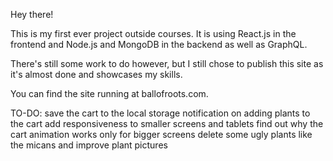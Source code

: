 Hey there!

This is my first ever project outside courses. It is using React.js in the frontend and Node.js and MongoDB in the backend as well as GraphQL.

There's still some work to do however, but I still chose to publish this site as it's almost done and showcases my skills.

You can find the site running at ballofroots.com.

TO-DO:
  save the cart to the local storage
  notification on adding plants to the cart
  add responsiveness to smaller screens and tablets
  find out why the cart animation works only for bigger screens
  delete some ugly plants like the micans and improve plant pictures
  
  
